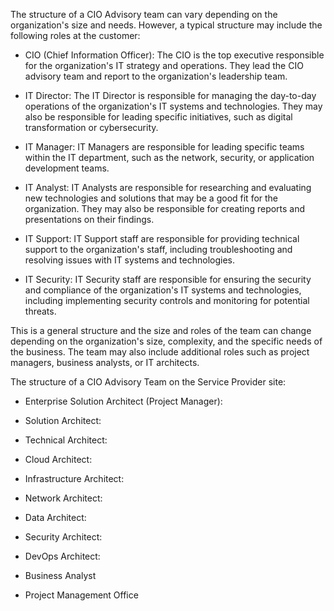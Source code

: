 The structure of a CIO Advisory team can vary depending on the organization's size and needs. However, a typical structure may include the following roles at the customer:

- CIO (Chief Information Officer): The CIO is the top executive responsible for the organization's IT strategy and operations. They lead the CIO advisory team and report to the organization's leadership team.

- IT Director: The IT Director is responsible for managing the day-to-day operations of the organization's IT systems and technologies. They may also be responsible for leading specific initiatives, such as digital transformation or cybersecurity.

- IT Manager: IT Managers are responsible for leading specific teams within the IT department, such as the network, security, or application development teams.

- IT Analyst: IT Analysts are responsible for researching and evaluating new technologies and solutions that may be a good fit for the organization. They may also be responsible for creating reports and presentations on their findings.

- IT Support: IT Support staff are responsible for providing technical support to the organization's staff, including troubleshooting and resolving issues with IT systems and technologies.

- IT Security: IT Security staff are responsible for ensuring the security and compliance of the organization's IT systems and technologies, including implementing security controls and monitoring for potential threats.

This is a general structure and the size and roles of the team can change depending on the organization's size, complexity, and the specific needs of the business. The team may also include additional roles such as project managers, business analysts, or IT architects.


The structure of a CIO Advisory Team on the Service Provider site:

- Enterprise Solution Architect (Project Manager):

- Solution Architect:

- Technical Architect:

- Cloud Architect:

- Infrastructure Architect:

- Network Architect:

- Data Architect:

- Security Architect:

- DevOps Architect:

- Business Analyst

- Project Management Office
